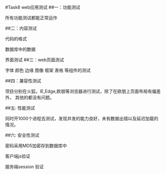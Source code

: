 #Task8   web应用测试
##一：功能测试
  
所有功能测试都能正常运作
	  
##二：内容测试
  
代码的格式
	  
数据库中的数据
	  
界面测试
##三：web页面测试
  
字体 颜色 边缘 图像 框架 表格 等组件的测试
	   
##四：兼容性测试
  
项目分别在火狐，IE,Edge,欧朋等浏览器进行测试，除了在欧朋上页面布局有偏差外， 其他的都没有问题。
	  
##五: 性能测试
  
同时开1000个进程去测试，发现并发的能力良好，未有数据出错以及延迟加载的情况。
	 
##六: 安全性测试
  
密码采用MD5加密存到数据库中
	  
客户端js验证
	  
服务端session 验证
   


